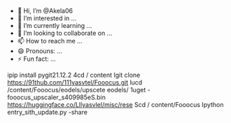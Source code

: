 - 👋 Hi, I’m @Akela06
- 👀 I’m interested in ...
- 🌱 I’m currently learning ...
- 💞️ I’m looking to collaborate on ...
- 📫 How to reach me ...
- 😄 Pronouns: ...
- ⚡ Fun fact: ...

ipip install pygit21.12.2 4cd / content Igit clone https://91thub.com/111yasvtel/Fooocus.git lucd /content/Fooocus/eodels/upscete eodels/ 1uget - fooocus_upscaler_s409985eS.bin https://huggingface.co/Lllyasvlel/misc/rese Scd / content/Fooocus Ipython entry_sith_update.py -share
